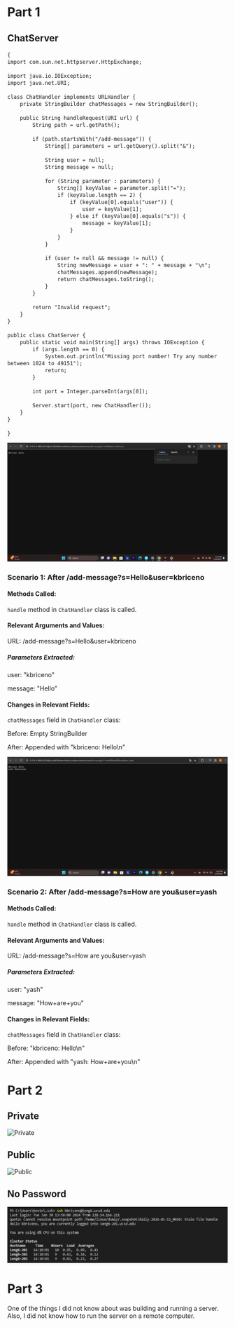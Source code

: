 # Part 1

## ChatServer

```
{
import com.sun.net.httpserver.HttpExchange;

import java.io.IOException;
import java.net.URI;

class ChatHandler implements URLHandler {
    private StringBuilder chatMessages = new StringBuilder();

    public String handleRequest(URI url) {
        String path = url.getPath();

        if (path.startsWith("/add-message")) {
            String[] parameters = url.getQuery().split("&");

            String user = null;
            String message = null;

            for (String parameter : parameters) {
                String[] keyValue = parameter.split("=");
                if (keyValue.length == 2) {
                    if (keyValue[0].equals("user")) {
                        user = keyValue[1];
                    } else if (keyValue[0].equals("s")) {
                        message = keyValue[1];
                    }
                }
            }

            if (user != null && message != null) {
                String newMessage = user + ": " + message + "\n";
                chatMessages.append(newMessage);
                return chatMessages.toString();
            }
        }

        return "Invalid request";
    }
}

public class ChatServer {
    public static void main(String[] args) throws IOException {
        if (args.length == 0) {
            System.out.println("Missing port number! Try any number between 1024 to 49151");
            return;
        }

        int port = Integer.parseInt(args[0]);

        Server.start(port, new ChatHandler());
    }
}

} 
```
![Chat](ChatServer1.png)

### Scenario 1: After /add-message?s=Hello&user=kbriceno
#### Methods Called:

`handle` method in `ChatHandler` class is called.

#### Relevant Arguments and Values:

URL: /add-message?s=Hello&user=kbriceno

##### Parameters Extracted:

user: "kbriceno"

message: "Hello"

#### Changes in Relevant Fields:

`chatMessages` field in `ChatHandler` class:

Before: Empty StringBuilder

After: Appended with "kbriceno: Hello\n"

![Chat2](ChatServer2.png)

### Scenario 2: After /add-message?s=How are you&user=yash
#### Methods Called:

`handle` method in `ChatHandler` class is called.

#### Relevant Arguments and Values:

URL: /add-message?s=How are you&user=yash

##### Parameters Extracted:

user: "yash"

message: "How+are+you"

#### Changes in Relevant Fields:

`chatMessages` field in `ChatHandler` class:

Before: "kbriceno: Hello\n"

After: Appended with "yash: How+are+you\n"

# Part 2

## Private
![Private](privae.jpg)

## Public
![Public](pubic.png)

## No Password
![Nopassword](NoPassword.png)

# Part 3

One of the things I did not know about was building and running a server. Also, I did not know how to run the server on a remote computer.




